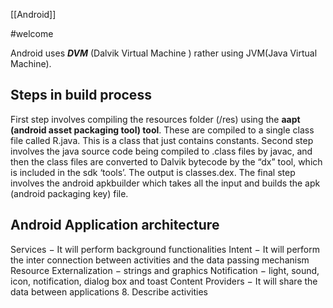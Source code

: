 [[Android]]

#welcome

Android uses **_DVM_** (Dalvik Virtual Machine ) rather using JVM(Java Virtual Machine).

## Steps in build process 

First step involves compiling the resources folder (/res) using the **aapt (android asset packaging tool) tool**. These are compiled to a single class file called R.java. This is a class that just contains constants.
Second step involves the java source code being compiled to .class files by javac, and then the class files are converted to Dalvik bytecode by the “dx” tool, which is included in the sdk ‘tools’. The output is classes.dex.
The final step involves the android apkbuilder which takes all the input and builds the apk (android packaging key) file.


## Android Application architecture

Services − It will perform background functionalities
Intent − It will perform the inter connection between activities and the data passing mechanism
Resource Externalization − strings and graphics
Notification − light, sound, icon, notification, dialog box and toast
Content Providers − It will share the data between applications
8. Describe activities